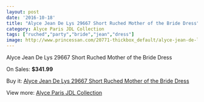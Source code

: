 ```yaml
---
layout: post
date: '2016-10-18'
title: "Alyce Jean De Lys 29667 Short Ruched Mother of the Bride Dress"
category: Alyce Paris JDL Collection
tags: ["ruched","party","bride","jean","dress"]
image: http://www.princessan.com/20771-thickbox_default/alyce-jean-de-lys-29667-short-ruched-mother-of-the-bride-dress.jpg
---
```

Alyce Jean De Lys 29667 Short Ruched Mother of the Bride Dress

On Sales: **$341.99**
<a href="https://www.princessan.com/en/alyce-paris-jdl-collection/9382-alyce-jean-de-lys-29667-short-ruched-mother-of-the-bride-dress.html"><amp-img layout="responsive" width="600" height="600" src="//www.princessan.com/20771-thickbox_default/alyce-jean-de-lys-29667-short-ruched-mother-of-the-bride-dress.jpg" alt="Alyce Jean De Lys 29667 Short Ruched Mother of the Bride Dress 0" /></a>

Buy it: [Alyce Jean De Lys 29667 Short Ruched Mother of the Bride Dress](https://www.princessan.com/en/alyce-paris-jdl-collection/9382-alyce-jean-de-lys-29667-short-ruched-mother-of-the-bride-dress.html "Alyce Jean De Lys 29667 Short Ruched Mother of the Bride Dress")

View more: [Alyce Paris JDL Collection](https://www.princessan.com/en/7-alyce-paris-jdl-collection "Alyce Paris JDL Collection")